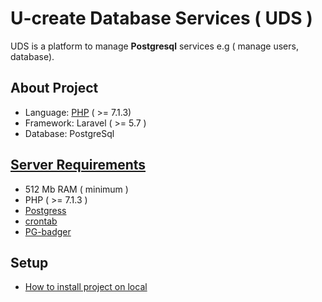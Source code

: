 # U-create Database Services ( UDS )

UDS is a platform to manage **Postgresql** services e.g ( manage users, database).

## About Project

- Language: [PHP]((https://www.php.net)) ( >= 7.1.3)
- Framework: Laravel ( >= 5.7 )
- Database: PostgreSql

## [Server Requirements](https://github.com/parshant-ucreate/db_test/wiki/Server-Requirements)
 - 512 Mb RAM ( minimum )
 - PHP ( >= 7.1.3  )
 - [Postgress](https://www.postgresql.org/docs/10/index.html)
 - [crontab](https://help.ubuntu.com/community/CronHowto)
 - [PG-badger](http://pgbadger.darold.net/#download)

## Setup
 - [How to install project on local](https://github.com/parshant-ucreate/db_test/wiki/Setup)


